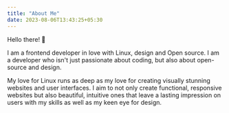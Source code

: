 ```yaml
---
title: "About Me"
date: 2023-08-06T13:43:25+05:30
---
```


Hello there! 👋

I am a frontend developer in love with Linux, design and Open source. I am a
developer who isn't just passionate about coding, but also about open-source
and design.

My love for Linux runs as deep as my love for creating visually stunning
websites and user interfaces. I aim to not only create functional, responsive
websites but also beautiful, intuitive ones that leave a lasting impression on
users with my skills as well as my keen eye for design.
